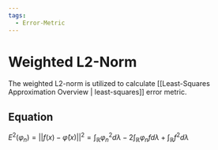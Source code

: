 ```yaml
---
tags:
  - Error-Metric
---
```

# Weighted L2-Norm
The weighted L2-norm is utilized to calculate [[Least-Squares Approximation Overview | least-squares]] error metric.
## Equation
$E^2(\varphi_n) = ||f(x)-\hat{\varphi}(x)||^2 =\int_{\mathbb{R}} \varphi_n^2 d \lambda - 2\int_{\mathbb{R}} \varphi_n f d \lambda + \int_{\mathbb{R}} f^2 d \lambda$ 